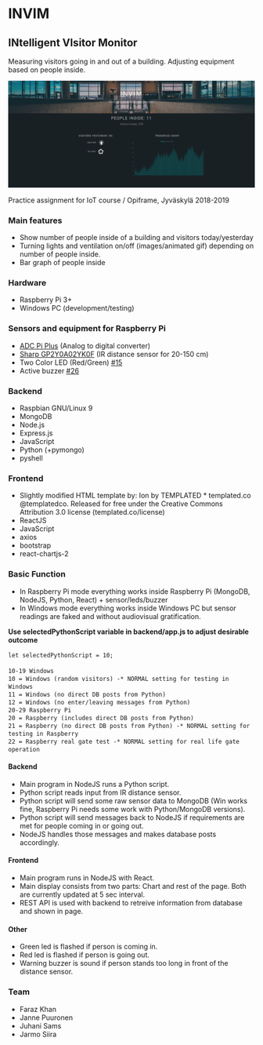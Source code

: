 # INVIM
## INtelligent VIsitor Monitor
Measuring visitors going in and out of a building. Adjusting equipment based on people inside.

![Alt text](/Screenshots/invim_screenshot_small.png "INVIM Screenshot")

Practice assignment for IoT course / Opiframe, Jyväskylä 2018-2019

### Main features
* Show number of people inside of a building and visitors today/yesterday
* Turning lights and ventilation on/off (images/animated gif) depending on number of people inside.
* Bar graph of people inside

### Hardware
* Raspberry Pi 3+
* Windows PC (development/testing)

### Sensors and equipment for Raspberry Pi
* [ADC Pi Plus](https://www.abelectronics.co.uk/p/56/adc-pi-plus-raspberry-pi-analogue-to-digital-converter) (Analog to digital converter)
* [Sharp GP2Y0A02YK0F](https://www.sparkfun.com/datasheets/Sensors/Infrared/gp2y0a02yk_e.pdf) (IR distance sensor for 20-150 cm)
* Two Color LED (Red/Green) [#15](https://www.instructables.com/id/Arduino-37-in-1-Sensors-Kit-Explained/)
* Active buzzer [#26](https://www.instructables.com/id/Arduino-37-in-1-Sensors-Kit-Explained/)

### Backend
* Raspbian GNU/Linux 9
* MongoDB
* Node.js
* Express.js
* JavaScript
* Python (+pymongo)
* pyshell

### Frontend
* Slightly modified HTML template by:
    Ion by TEMPLATED * templated.co @templatedco. Released for free under the Creative Commons Attribution 3.0 license (templated.co/license)
* ReactJS
* JavaScript
* axios
* bootstrap
* react-chartjs-2

### Basic Function

* In Raspberry Pi mode everything works inside Raspberry Pi (MongoDB, NodeJS, Python, React) + sensor/leds/buzzer
* In Windows mode everything works inside Windows PC but sensor readings are faked and without audiovisual gratification.

**Use selectedPythonScript variable in backend/app.js to adjust desirable outcome**

    let selectedPythonScript = 10;
    
    10-19 Windows
    10 = Windows (random visitors) -* NORMAL setting for testing in Windows
    11 = Windows (no direct DB posts from Python)
    12 = Windows (no enter/leaving messages from Python)
    20-29 Raspberry Pi
    20 = Raspberry (includes direct DB posts from Python)
    21 = Raspberry (no direct DB posts from Python) -* NORMAL setting for testing in Raspberry
    22 = Raspberry real gate test -* NORMAL setting for real life gate operation

#### Backend
* Main program in NodeJS runs a Python script.
* Python script reads input from IR distance sensor.
* Python script will send some raw sensor data to MongoDB (Win works fine, Raspberry Pi needs some work with Python/MongoDB versions).
* Python script will send messages back to NodeJS if requirements are met for people coming in or going out.
* NodeJS handles those messages and makes database posts accordingly.

#### Frontend
* Main program runs in NodeJS with React.
* Main display consists from two parts: Chart and rest of the page. Both are currently updated at 5 sec interval.
* REST API is used with backend to retreive information from database and shown in page.

#### Other
* Green led is flashed if person is coming in.
* Red led is flashed if person is going out.
* Warning buzzer is sound if person stands too long in front of the distance sensor.

### Team
* Faraz Khan
* Janne Puuronen
* Juhani Sams
* Jarmo Siira